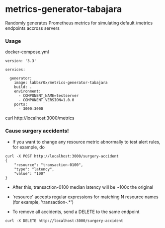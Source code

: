 # metrics-generator-tabajara

Randomly generates Prometheus metrics for simulating default /metrics endpoints accross servers

### Usage

docker-compose.yml
```
version: '3.3'

services:

  generator:
    image: labbsr0x/metrics-generator-tabajara
    build: .
    environment:
      - COMPONENT_NAME=testserver
      - COMPONENT_VERSION=1.0.0
    ports:
      - 3000:3000
```

curl http://localhost:3000/metrics

### Cause surgery accidents!

* If you want to change any resource metric abnormally to test alert rules, for example, do

```
curl -X POST http://localhost:3000/surgery-accident
{
	"resource": "transaction-0100",
	"type": "latency",
	"value": "100"
}
```

* After this, transaction-0100 median latency will be ~100x the original

* 'resource' accepts regular expressions for matching N resource names (for example, 'transaction-.*')

* To remove all accidents, send a DELETE to the same endpoint

```
curl -X DELETE http://localhost:3000/surgery-accident
```
